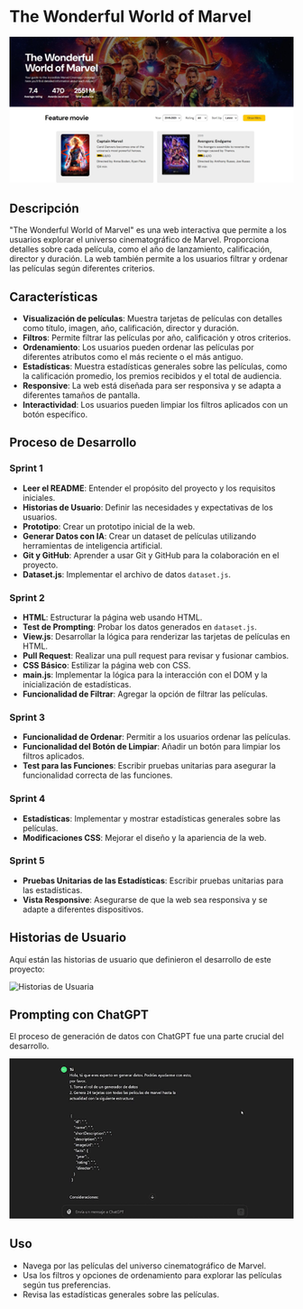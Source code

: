 # The Wonderful World of Marvel
![Marvel universe](src/assets/marveluniverse.jpg)
## Descripción

"The Wonderful World of Marvel" es una web interactiva que permite a los usuarios explorar el universo cinematográfico de Marvel. Proporciona detalles sobre cada película, como el año de lanzamiento, calificación, director y duración. La web también permite a los usuarios filtrar y ordenar las películas según diferentes criterios.

## Características

- **Visualización de películas**: Muestra tarjetas de películas con detalles como título, imagen, año, calificación, director y duración.
- **Filtros**: Permite filtrar las películas por año, calificación y otros criterios.
- **Ordenamiento**: Los usuarios pueden ordenar las películas por diferentes atributos como el más reciente o el más antiguo.
- **Estadísticas**: Muestra estadísticas generales sobre las películas, como la calificación promedio, los premios recibidos y el total de audiencia.
- **Responsive**: La web está diseñada para ser responsiva y se adapta a diferentes tamaños de pantalla.
- **Interactividad**: Los usuarios pueden limpiar los filtros aplicados con un botón específico.

## Proceso de Desarrollo

### Sprint 1
- **Leer el README**: Entender el propósito del proyecto y los requisitos iniciales.
- **Historias de Usuario**: Definir las necesidades y expectativas de los usuarios.
- **Prototipo**: Crear un prototipo inicial de la web.
- **Generar Datos con IA**: Crear un dataset de películas utilizando herramientas de inteligencia artificial.
- **Git y GitHub**: Aprender a usar Git y GitHub para la colaboración en el proyecto.
- **Dataset.js**: Implementar el archivo de datos `dataset.js`.

### Sprint 2
- **HTML**: Estructurar la página web usando HTML.
- **Test de Prompting**: Probar los datos generados en `dataset.js`.
- **View.js**: Desarrollar la lógica para renderizar las tarjetas de películas en HTML.
- **Pull Request**: Realizar una pull request para revisar y fusionar cambios.
- **CSS Básico**: Estilizar la página web con CSS.
- **main.js**: Implementar la lógica para la interacción con el DOM y la inicialización de estadísticas.
- **Funcionalidad de Filtrar**: Agregar la opción de filtrar las películas.

### Sprint 3
- **Funcionalidad de Ordenar**: Permitir a los usuarios ordenar las películas.
- **Funcionalidad del Botón de Limpiar**: Añadir un botón para limpiar los filtros aplicados.
- **Test para las Funciones**: Escribir pruebas unitarias para asegurar la funcionalidad correcta de las funciones.

### Sprint 4
- **Estadísticas**: Implementar y mostrar estadísticas generales sobre las películas.
- **Modificaciones  CSS**: Mejorar el diseño y la apariencia de la web.

### Sprint 5
- **Pruebas Unitarias de las Estadísticas**: Escribir pruebas unitarias para las estadísticas.
- **Vista Responsive**: Asegurarse de que la web sea responsiva y se adapte a diferentes dispositivos.

## Historias de Usuario

Aquí están las historias de usuario que definieron el desarrollo de este proyecto:

![Historias de Usuaria](src/assets/historiasdeusuaria.jpg)

## Prompting con ChatGPT

El proceso de generación de datos con ChatGPT fue una parte crucial del desarrollo.

![Prompting con ChatGPT](src/assets/promptingmarvel.gif)

## Uso

- Navega por las películas del universo cinematográfico de Marvel.
- Usa los filtros y opciones de ordenamiento para explorar las películas según tus preferencias.
- Revisa las estadísticas generales sobre las películas.
